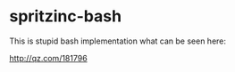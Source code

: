 spritzinc-bash
==============

This is stupid bash implementation what can be seen here:

http://qz.com/181796
